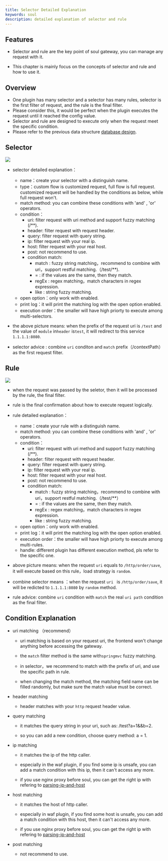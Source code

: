 ```yaml
---
title: Selector Detailed Explanation
keywords: soul
description: detailed explanation of selector and rule
---
```


## Features

* Selector and rule are the key point of soul gateway, you can manage any request with it.

* This chapter is mainly focus on the concepts of selector and rule and how to use it.


## Overview

* One plugin has many selector and a selector has many rules, selector is the first filter of request, and the rule is the final filter.
* Please consider this, it would be perfect when the plugin executes the request until it reached the config value.
* Selector and rule are designed to execute only when the request meet the specific condition.
* Please refer to the previous data structure [database design](../database-design).

## Selector

![](https://yu199195.github.io/images/soul/selector.png)

 * selector detailed explanation：
 
     * name：create your selector with a distinguish name.
     * type：custom flow is customized request, full flow is full request. customized request will be handled by the conditions as below, while  full request won't. 
     * match method: you can combine these conditions with 'and' , 'or' operators.
     * condition：
        * uri: filter request with uri method and support fuzzy matching (/**).
        * header: filter request with request header.
        * query: filter request with query string.
        * ip: filter request with your real ip.
        * host: filter request with your real host.
        * post: not recommend to use.
        * condition match:
           * match : fuzzy string matching，recommend to combine with uri，support restful matching.（/test/**).
           * = : if the values are the same, then they match.
           * regEx : regex matching，match characters in regex expression.
           * like : string fuzzy matching.
     * open option：only work with enabled.
     * print log：it will print the matching log with the open option enabled.
     * execution order：the smaller will have high priorty to execute among multi-selectors.
  
 * the above picture means: when the prefix of the request uri is `/test` and the value of `module` in`header` is`test`, it will redirect to this service `1.1.1.1:8080`.   

 * selector advice : combine `uri` conditon and `match` prefix（/contextPath）as the first request filter.
 
## Rule
 ![](https://yu199195.github.io/images/soul/rule.png)
 
 * when the request was passed by the seletor, then it will be processed by the rule, the final filter.
 
 * rule is the final confirmation about how to execute request logically.
 
 * rule detailed explanation：
     * name：create your rule with a distinguish name.
     * match method: you can combine these conditions with 'and' , 'or' operators.
     * condition：
        * uri: filter request with uri method and support fuzzy matching (/**).
        * header: filter request with request header.
        * query: filter request with query string.
        * ip: filter request with your real ip.
        * host: filter request with your real host.
        * post: not recommend to use.
        * condition match:
           * match : fuzzy string matching，recommend to combine with uri，support restful matching.（/test/**）
           * = : if the values are the same, then they match.
           * regEx : regex matching，match characters in regex expression.
           * like : string fuzzy matching.
     * open option：only work with enabled.
     * print log：it will print the matching log with the open option enabled.
     * execution order：the smaller will have high priorty to execute among multi-rules.
     * handle: different plugin has different execution method, pls refer to the specific one.

* above picture means: when the request `uri` equals to `/http/order/save`, it will execute based on this rule，load strategy is `random`.

* combine selector means ：when the request `uri ` is `/http/order/save`, it will be redicted to `1.1.1.1:8080` by `random` method.

* rule advice: combine `uri` condition with `match` the real `uri path` condition as the final filter.
    
## Condition Explanation

* uri matching （recommend）

  * uri matching is based on your request uri, the frontend won't change anything before accessing the gateway.
  
  * the `match` filter method is the same with`springmvc` fuzzy matching.
  
  * in selector，we recommend to match with the prefix of uri, and use the specific path in rule.
  
  * when changing the match method, the matching field name can be filled randomly, but make sure the match value must be correct.
  
* header matching

   * header matches with your `http` request header value.
  
*  query matching

   * it matches the query string in your uri, such as: /test?a=1&&b=2.
   
   * so you can add a new condition, choose query method: a   =  1.
   
*  ip matching

    * it matches the ip of the http caller.
  
    * especially in the waf plugin, if you find some ip is unsafe, you can add a match condition with this ip, then it can't access any more.
  
    * if you use nginx proxy before soul, you can get the right ip with refering to [parsing-ip-and-host](../custom-parsing-ip-and-host)
 
* host matching

  * it matches the host of http caller.
    
  * especially in waf plugin, if you find some host is unsafe, you can add a match condition with this host, then it can't access any more.
    
  * if you use nginx proxy before soul, you can get the right ip with refering to [parsing-ip-and-host](../custom-parsing-ip-and-host)
    
* post matching

    * not recommend to use.

          
